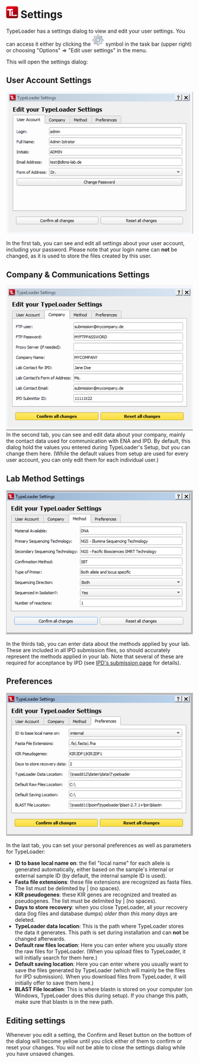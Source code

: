 # ![Icon](images/TypeLoader_32.png) Settings

TypeLoader has a settings dialog to view and edit your user settings. You can access it either by clicking the ![gear wheel](images/settings_icon.png) symbol in the task bar (upper right) or choosing "Options" => "Edit user settings" in the menu.

This will open the settings dialog:

## User Account Settings
![settings1](images/settings1.png)

In the first tab, you can see and edit all settings about your user account, including your password. Please note that your login name can **not** be changed, as it is used to store the files created by this user. 

## Company & Communications Settings
![settings2](images/settings2.png)
In the second tab, you can see and edit data about your company, mainly the contact data used for communication with ENA and IPD. By default, this dialog hold the values you entered during TypeLoader's Setup, but you can change them here. (While the default values from setup are used for every user account, you can only edit them for each individual user.)

## Lab Method Settings
![settings3](images/settings3.png)

In the thirds tab, you can enter data about the methods applied by your lab. These are included in all IPD submission files, so should accurately represent the methods applied in your lab. Note that several of these are required for acceptance by IPD (see [IPD's submission page](https://www.ebi.ac.uk/ipd/imgt/hla/subs/submit.html) for details).

## Preferences
![settings4](images/settings4.png)

In the last tab, you can set your personal preferences as well as parameters for TypeLoader:

 * **ID to base local name on**: the fiel "local name" for each allele is generated automatically, either based on the sample's internal or external sample ID (by default, the internal sample ID is used).
 * **Fasta file extensions**: these file extensions are recognized as fasta files. The list must be delimited by | (no spaces).
 * **KIR pseudogenes**: these KIR genes are recognized and treated as pseudogenes. The list must be delimited by | (no spaces).
 * **Days to store recovery**: when you close TypeLoader, all *your* recovery data (log files and database dumps) *older than this many days* are deleted.
 * **TypeLoader data location**: This is the path where TypeLoader stores the data it generates. This path is set during installation and can **not** be changed afterwards.
 * **Default raw files location**: Here you can enter where you usually store the raw files for TypeLoader. (When you upload files to TypeLoader, it will initially search for them here.)
 * **Default saving location**: Here you can enter where you usually want to save the files generated by TypeLoader (which will mainly be the files for IPD submission). When you download files from TypeLoader, it will initially offer to save them here.)
 * **BLAST File location**: This is where blastn is stored on your computer (on Windows, TypeLoader does this during setup). If you change this path, make sure that blastn is in the new path.

## Editing settings

Whenever you edit a setting, the Confirm and Reset button on the bottom of the dialog will become yellow until you click either of them to confirm or reset your changes. You will not be able to close the settings dialog while you have unsaved changes.
